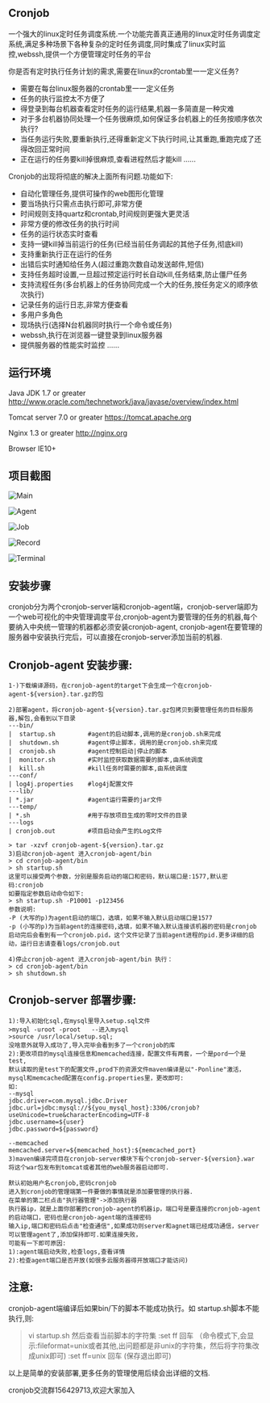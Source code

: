 ## Cronjob

    
一个强大的linux定时任务调度系统.一个功能完善真正通用的linux定时任务调度定系统,满足多种场景下各种复杂的定时任务调度,同时集成了linux实时监控,webssh,提供一个方便管理定时任务的平台

你是否有定时执行任务计划的需求,需要在linux的crontab里一一定义任务?
 -  需要在每台linux服务器的crontab里一一定义任务
 -  任务的执行监控太不方便了
 -  得登录到每台机器查看定时任务的运行结果,机器一多简直是一种灾难
 -  对于多台机器协同处理一个任务很麻烦,如何保证多台机器上的任务按顺序依次执行?
 -  当任务运行失败,要重新执行,还得重新定义下执行时间,让其重跑,重跑完成了还得改回正常时间
 -  正在运行的任务要kill掉很麻烦,查看进程然后才能kill
......

Cronjob的出现将彻底的解决上面所有问题.功能如下:
 -  自动化管理任务,提供可操作的web图形化管理
 -  要当场执行只需点击执行即可,非常方便
 -  时间规则支持quartz和crontab,时间规则更强大更灵活
 -  非常方便的修改任务的执行时间
 -  任务的运行状态实时查看
 -  支持一键kill掉当前运行的任务(已经当前任务调起的其他子任务,彻底kill)
 -  支持重新执行正在运行的任务
 -  出错后实时通知给任务人(超过重跑次数自动发送邮件,短信)
 -  支持任务超时设置,一旦超过预定运行时长自动kill,任务结束,防止僵尸任务
 -  支持流程任务(多台机器上的任务协同完成一个大的任务,按任务定义的顺序依次执行)
 -  记录任务的运行日志,非常方便查看
 -  多用户多角色
 -  现场执行(选择N台机器同时执行一个命令或任务)
 -  webssh,执行在浏览器一键登录到linux服务器
 -  提供服务器的性能实时监控
......
    

## 运行环境

Java JDK 1.7 or greater
http://www.oracle.com/technetwork/java/javase/overview/index.html

Tomcat server 7.0 or greater
https://tomcat.apache.org

Nginx 1.3 or greater
http://nginx.org

Browser 
IE10+
   
   
## 项目截图   

![Main](https://github.com/wolfboys/cronjob/blob/master/img/main.png)

![Agent](https://github.com/wolfboys/cronjob/blob/master/img/agent.png)

![Job](https://github.com/wolfboys/cronjob/blob/master/img/job.png)

![Record](https://github.com/wolfboys/cronjob/blob/master/img/record.png)

![Terminal](https://github.com/wolfboys/cronjob/blob/master/img/terminal.png)


## 安装步骤

 cronjob分为两个cronjob-server端和cronjob-agent端，cronjob-server端即为一个web可视化的中央管理调度平台,cronjob-agent为要管理的任务的机器,每个要纳入中央统一管理的机器都必须安装cronjob-agent, cronjob-agent在要管理的服务器中安装执行完后，可以直接在cronjob-server添加当前的机器.


## Cronjob-agent 安装步骤:
```
1·)下载编译源码，在cronjob-agent的target下会生成一个在cronjob-agent-${version}.tar.gz的包

2)部署agent，将cronjob-agent-${version}.tar.gz包拷贝到要管理任务的目标服务器,解包,会看到以下目录
---bin/
|  startup.sh         #agent的启动脚本,调用的是cronjob.sh来完成
|  shutdown.sh        #agent停止脚本，调用的是cronjob.sh来完成
|  cronjob.sh         #agent控制启动|停止的脚本
|  monitor.sh         #实时监控获取数据需要的脚本,由系统调度
|  kill.sh            #kill任务时需要的脚本,由系统调度
---conf/
| log4j.properties    #log4j配置文件
---lib/
| *.jar               #agent运行需要的jar文件
---temp/
| *.sh                #用于存放项目生成的零时文件的目录
---logs
| cronjob.out         #项目启动会产生的Log文件

> tar -xzvf cronjob-agent-${version}.tar.gz
3)启动cronjob-agent 进入cronjob-agent/bin
> cd cronjob-agent/bin
> sh startup.sh
这里可以接受两个参数，分别是服务启动的端口和密码，默认端口是:1577,默认密码:cronjob
如要指定参数启动命令如下:
> sh startup.sh -P10001 -p123456
参数说明:
-P (大写的p)为agent启动的端口，选填，如果不输入默认启动端口是1577
-p (小写的p)为当前agent的连接密码,选填，如果不输入默认连接该机器的密码是cronjob
启动完后会看到有一个cronjob.pid，这个文件记录了当前agent进程的pid.更多详细的启动，运行日志请查看logs/cronjob.out

4)停止cronjob-agent 进入cronjob-agent/bin 执行：
> cd cronjob-agent/bin
> sh shutdown.sh

```
  
## Cronjob-server 部署步骤:

```
1):导入初始化sql,在mysql里导入setup.sql文件
>mysql -uroot -proot   --进入mysql
>source /usr/local/setup.sql;
没啥意外就导入成功了,导入完毕会看到多了一个cronjob的库
2):更改项目的mysql连接信息和memcached连接，配置文件有两套，一个是pord一个是test,
默认读取的是test下的配置文件,prod下的资源文件maven编译是以"-Ponline"激活，
mysql和memcached配置在config.properties里，更改即可:
如:
--mysql
jdbc.driver=com.mysql.jdbc.Driver
jdbc.url=jdbc:mysql://${you_mysql_host}:3306/cronjob?useUnicode=true&characterEncoding=UTF-8
jdbc.username=${user}
jdbc.password=${password}

--memcached
memcached.server=${memcached_host}:${memcached_port}
3)maven编译完项目在cronjob-server模块下有个cronjob-server-${version}.war
将这个war包发布到tomcat或者其他的web服务器启动即可.

默认初始用户名cronjob,密码cronjob
进入到cronjob的管理端第一件要做的事情就是添加要管理的执行器.
在菜单的第二栏点击"执行器管理"->添加执行器
执行器ip，就是上面你部署的cronjob-agent的机器ip，端口号是要连接的cronjob-agent的启动端口，密码也是cronjob-agent端的连接密码
输入ip,端口和密码后点击"检查通信",如果成功则server和agnet端已经成功通信，server可以管理agent了,添加保持即可.如果连接失败，
可能有一下即可原因:
1):agent端启动失败,检查logs,查看详情
2):检查agent端口是否开放(如很多云服务器得开放端口才能访问)
```  
## 注意:
cronjob-agent端编译后如果bin/下的脚本不能成功执行。如 startup.sh脚本不能执行,则:
>vi startup.sh
然后查看当前脚本的字符集
:set ff 回车 （命令模式下,会显示:fileformat=unix或者其他,出问题都是非unix的字符集，然后将字符集改成unix即可)
:set ff=unix 回车 (保存退出即可)

以上是简单的安装部署,更多任务的管理使用后续会出详细的文档.

cronjob交流群156429713,欢迎大家加入
        
    
    
    
